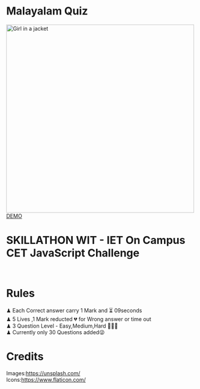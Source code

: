 # Malayalam Quiz

<img src="https://raw.githubusercontent.com/dontech09/ml-quiz/main/images/MacBook%20Pro%20-%202.jpg" alt="Girl in a jacket" width="500" ><br/>
<a href="https://dontech09.github.io/ml-quiz/">DEMO</a><br/>
# SKILLATHON  WIT - IET On Campus CET JavaScript Challenge<br/><br/>

# Rules<br/>
♟ Each Correct answer carry 1 Mark and ⏳ 09seconds<br/>
♟ 5 Lives ,1 Mark reducted 💔 for Wrong answer or time out<br/>
♟ 3 Question Level - Easy,Medium,Hard 🥇🥈🥈<br/>
♟ Currently only 30 Questions added😜<br/>
# Credits <br/>
Images:https://unsplash.com/<br>
Icons:https://www.flaticon.com/
